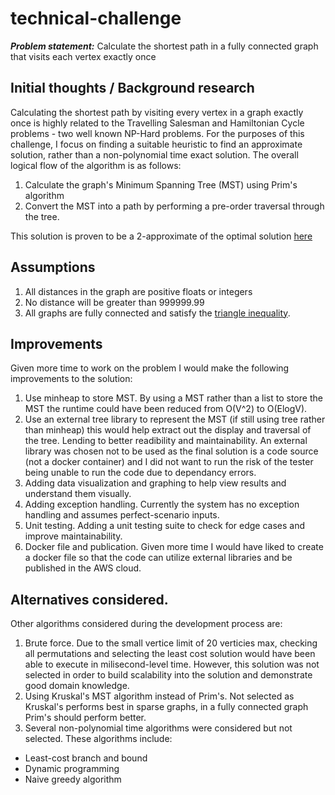 # technical-challenge
***Problem statement:*** Calculate the shortest path in a fully connected graph that visits each vertex exactly once

## Initial thoughts / Background research
Calculating the shortest path by visiting every vertex in a graph exactly once is highly related to the Travelling Salesman and Hamiltonian Cycle problems - two well known NP-Hard problems.
For the purposes of this challenge, I focus on finding a suitable heuristic to find an approximate solution, rather than a non-polynomial time exact solution.
The overall logical flow of the algorithm is as follows:
1. Calculate the graph's Minimum Spanning Tree (MST) using Prim's algorithm
2. Convert the MST into a path by performing a pre-order traversal through the tree.

This solution is proven to be a 2-approximate of the optimal solution [here](https://www.geeksforgeeks.org/travelling-salesman-problem-set-2-approximate-using-mst/)
  
## Assumptions
1. All distances in the graph are positive floats or integers
2. No distance will be greater than 999999.99
3. All graphs are fully connected and satisfy the [triangle inequality](https://www.britannica.com/science/triangle-inequality).

## Improvements
Given more time to work on the problem I would make the following improvements to the solution:
1. Use minheap to store MST. By using a MST rather than a list to store the MST the runtime could have been reduced from O(V^2) to O(ElogV).
2. Use an external tree library to represent the MST (if still using tree rather than minheap) this would help extract out the display and traversal of the tree. Lending to better readibility and maintainability. An external library was chosen not to be used as the final solution is a code source (not a docker container) and I did not want to run the risk of the tester being unable to run the code due to dependancy errors.
3. Adding data visualization and graphing to help view results and understand them visually.
4. Adding exception handling. Currently the system has no exception handling and assumes perfect-scenario inputs.
5. Unit testing. Adding a unit testing suite to check for edge cases and improve maintainability.
6. Docker file and publication. Given more time I would have liked to create a docker file so that the code can utilize external libraries and be published in the AWS cloud.

## Alternatives considered.
Other algorithms considered during the development process are:
1. Brute force. Due to the small vertice limit of 20 verticies max, checking all permutations and selecting the least cost solution would have been able to execute in milisecond-level time. However, this solution was not selected in order to build scalability into the solution and demonstrate good domain knowledge.
2. Using Kruskal's MST algorithm instead of Prim's. Not selected as Kruskal's performs best in sparse graphs, in a fully connected graph Prim's should perform better.
3. Several non-polynomial time algorithms were considered but not selected. These algorithms include:
  * Least-cost branch and bound 
  * Dynamic programming
  * Naive greedy algorithm
